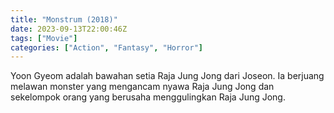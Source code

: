 ```yaml
---
title: "Monstrum (2018)"
date: 2023-09-13T22:00:46Z
tags: ["Movie"]
categories: ["Action", "Fantasy", "Horror"]
---
```


Yoon Gyeom adalah bawahan setia Raja Jung Jong dari Joseon. Ia berjuang melawan monster yang mengancam nyawa Raja Jung Jong dan sekelompok orang yang berusaha menggulingkan Raja Jung Jong.

  <mux-player stream-type="on-demand"
  src="https://kp3d-my.sharepoint.com/personal/ryoo_kp3d_onmicrosoft_com/_layouts/15/download.aspx?share=EUm_j2zhTANMh4VBgPb_YCQBLx_vfJn4UA7ARA4SmCquVg" metadata-video-title="Monstrum (2018)" prefer-playback="mse" controls>
  </mux-player>
  
  
  <script src="https://cdn.jsdelivr.net/npm/@mux/mux-player"></script>
  
   <script id="WykAtUMlWYoj01tI02Ogmh4edBVpAHxEi6D015x01nyvmPc" type="application/ld+json">
 {
  "@context": "https://schema.org/",
  "@type": "VideoObject",
  "name": "Monstrum (2018)",
  "contentUrl": "https://stream.mux.com/WykAtUMlWYoj01tI02Ogmh4edBVpAHxEi6D015x01nyvmPc.m3u8?quality=auto",
  "thumbnailUrl": "https://www.themoviedb.org/t/p/original/dogn5nhIzS1MsXy0yMIKUAAPO6H.jpg?width=314&fit_mode=preserve&time=25",
  "uploadDate": "2023-09-13T22:00:46Z",
}

</script>